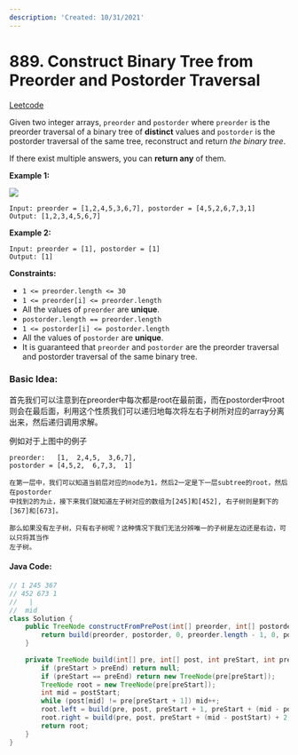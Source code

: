 ```yaml
---
description: 'Created: 10/31/2021'
---
```


# 889. Construct Binary Tree from Preorder and Postorder Traversal

[Leetcode](https://leetcode.com/problems/construct-binary-tree-from-preorder-and-postorder-traversal/)

Given two integer arrays, `preorder` and `postorder` where `preorder` is the preorder traversal of a binary tree of **distinct** values and `postorder` is the postorder traversal of the same tree, reconstruct and return _the binary tree_.

If there exist multiple answers, you can **return any** of them.

&#x20;

**Example 1:**

![](https://assets.leetcode.com/uploads/2021/07/24/lc-prepost.jpg)

```
Input: preorder = [1,2,4,5,3,6,7], postorder = [4,5,2,6,7,3,1]
Output: [1,2,3,4,5,6,7]
```

**Example 2:**

```
Input: preorder = [1], postorder = [1]
Output: [1]
```

&#x20;

**Constraints:**

* `1 <= preorder.length <= 30`
* `1 <= preorder[i] <= preorder.length`
* All the values of `preorder` are **unique**.
* `postorder.length == preorder.length`
* `1 <= postorder[i] <= postorder.length`
* All the values of `postorder` are **unique**.
* It is guaranteed that `preorder` and `postorder` are the preorder traversal and postorder traversal of the same binary tree.

### Basic Idea:

首先我们可以注意到在preorder中每次都是root在最前面，而在postorder中root则会在最后面，利用这个性质我们可以递归地每次将左右子树所对应的array分离出来，然后递归调用求解。

例如对于上图中的例子

```
preorder:   [1,  2,4,5,  3,6,7], 
postorder = [4,5,2,  6,7,3,  1]

在第一层中，我们可以知道当前层对应的node为1，然后2一定是下一层subtree的root，然后在postorder
中找到2的为止，接下来我们就知道左子树对应的数组为[245]和[452], 右子树则是剩下的[367]和[673]。

那么如果没有左子树，只有右子树呢？这种情况下我们无法分辨唯一的子树是左边还是右边，可以只将其当作
左子树。
```

#### Java Code:

```java
// 1 245 367
// 452 673 1
//   |
//  mid
class Solution {
    public TreeNode constructFromPrePost(int[] preorder, int[] postorder) {
        return build(preorder, postorder, 0, preorder.length - 1, 0, postorder.length - 1);
    }
    
    private TreeNode build(int[] pre, int[] post, int preStart, int preEnd, int postStart, int postEnd) {
        if (preStart > preEnd) return null;
        if (preStart == preEnd) return new TreeNode(pre[preStart]);
        TreeNode root = new TreeNode(pre[preStart]);
        int mid = postStart;
        while (post[mid] != pre[preStart + 1]) mid++;
        root.left = build(pre, post, preStart + 1, preStart + (mid - postStart) + 1, postStart, mid);
        root.right = build(pre, post, preStart + (mid - postStart) + 2, preEnd, mid + 1, postEnd - 1);
        return root;
    }
}
```
